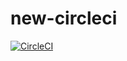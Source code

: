 # new-circleci
[![CircleCI](https://circleci.com/gh/niyongaboaristide17/new-circleci/tree/main.svg?style=svg&circle-token=ee01899ec34bf8d8f52ebe015d712d75b4b2a5ae)](https://circleci.com/gh/niyongaboaristide17/new-circleci/tree/main)
